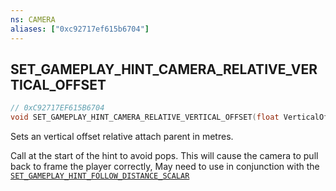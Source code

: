 ```yaml
---
ns: CAMERA
aliases: ["0xc92717ef615b6704"]
---
```

## SET_GAMEPLAY_HINT_CAMERA_RELATIVE_VERTICAL_OFFSET

```c
// 0xC92717EF615B6704
void SET_GAMEPLAY_HINT_CAMERA_RELATIVE_VERTICAL_OFFSET(float VerticalOffset);
```

Sets an vertical offset relative attach parent in metres.

Call at the start of the hint to avoid pops. This will cause the camera to pull back to frame the player correctly, May need to use in conjunction with the [`SET_GAMEPLAY_HINT_FOLLOW_DISTANCE_SCALAR`](#_0xF8BDBF3D573049A1)

